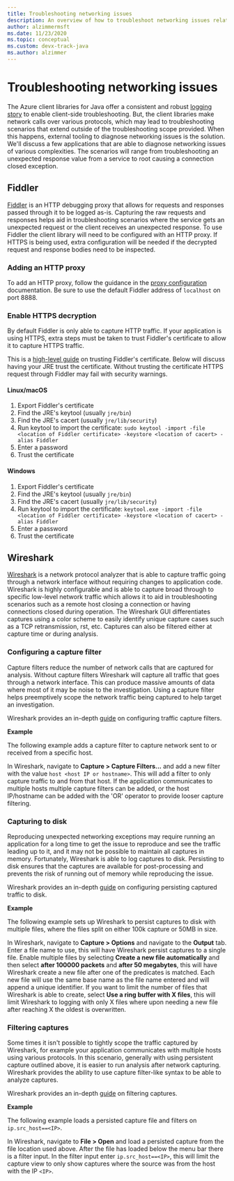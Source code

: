 ```yaml
---
title: Troubleshooting networking issues
description: An overview of how to troubleshoot networking issues related to using the Azure SDK for Java
author: alzimmermsft
ms.date: 11/23/2020
ms.topic: conceptual
ms.custom: devx-track-java
ms.author: alzimmer
---
```


# Troubleshooting networking issues

The Azure client libraries for Java offer a consistent and robust [logging story](java-sdk-logging-overview.md) to enable client-side troubleshooting. But, the client libraries make network calls over various protocols, which may lead to troubleshooting scenarios that extend outside of the troubleshooting scope provided. When this happens, external tooling to diagnose networking issues is the solution. We'll discuss a few applications that are able to diagnose networking issues of various complexities. The scenarios will range from troubleshooting an unexpected response value from a service to root causing a connection closed exception.

## Fiddler

[Fiddler](https://docs.telerik.com/fiddler-everywhere/introduction) is an HTTP debugging proxy that allows for requests and responses passed through it to be logged as-is. Capturing the raw requests and responses helps aid in troubleshooting scenarios where the service gets an unexpected request or the client receives an unexpected response. To use Fiddler the client library will need to be configured with an HTTP proxy. If HTTPS is being used, extra configuration will be needed if the decrypted request and response bodies need to be inspected.

### Adding an HTTP proxy

To add an HTTP proxy, follow the guidance in the [proxy configuration](java-sdk-proxying.md) documentation. Be sure to use the default Fiddler address of `localhost` on port 8888.

### Enable HTTPS decryption

By default Fiddler is only able to capture HTTP traffic. If your application is using HTTPS, extra steps must be taken to trust Fiddler's certificate to allow it to capture HTTPS traffic.

This is a [high-level guide](https://docs.telerik.com/fiddler-everywhere/user-guide/settings/https) on trusting Fiddler's certificate. Below will discuss having your JRE trust the certificate. Without trusting the certificate HTTPS request through Fiddler may fail with security warnings.

#### Linux/macOS

1. Export Fiddler's certificate
2. Find the JRE's keytool (usually `jre/bin`)
3. Find the JRE's cacert (usually `jre/lib/security`)
4. Run keytool to import the certificate: `sudo keytool -import -file <location of Fiddler certificate> -keystore <location of cacert> -alias Fiddler`
5. Enter a password
6. Trust the certificate

#### Windows

1. Export Fiddler's certificate
2. Find the JRE's keytool (usually `jre/bin`)
3. Find the JRE's cacert (usually `jre/lib/security`)
4. Run keytool to import the certificate: `keytool.exe -import -file <location of Fiddler certificate> -keystore <location of cacert> -alias Fiddler`
5. Enter a password
6. Trust the certificate

## Wireshark

[Wireshark](https://www.wireshark.org/) is a network protocol analyzer that is able to capture traffic going through a network interface without requiring changes to application code. Wireshark is highly configurable and is able to capture broad through to specific low-level network traffic which allows it to aid in troubleshooting scenarios such as a remote host closing a connection or having connections closed during operation. The Wireshark GUI differentiates captures using a color scheme to easily identify unique capture cases such as a TCP retransmission, rst, etc. Captures can also be filtered either at capture time or during analysis.

### Configuring a capture filter

Capture filters reduce the number of network calls that are captured for analysis. Without capture filters Wireshark will capture all traffic that goes through a network interface. This can produce massive amounts of data where most of it may be noise to the investigation. Using a capture filter helps preemptively scope the network traffic being captured to help target an investigation.

Wireshark provides an in-depth [guide](https://www.wireshark.org/docs/wsug_html_chunked/ChapterCapture.html) on configuring traffic capture filters.

**Example**

The following example adds a capture filter to capture network sent to or received from a specific host.

In Wireshark, navigate to **Capture > Capture Filters...** and add a new filter with the value `host <host IP or hostname>`. This will add a filter to only capture traffic to and from that host. If the application communicates to multiple hosts multiple capture filters can be added, or the host IP/hostname can be added with the 'OR' operator to provide looser capture filtering.

### Capturing to disk

Reproducing unexpected networking exceptions may require running an application for a long time to get the issue to reproduce and see the traffic leading up to it, and it may not be possible to maintain all captures in memory. Fortunately, Wireshark is able to log captures to disk. Persisting to disk ensures that the captures are available for post-processing and prevents the risk of running out of memory while reproducing the issue.

Wireshark provides an in-depth [guide](https://www.wireshark.org/docs/wsug_html_chunked/ChapterIO.html) on configuring persisting captured traffic to disk.

**Example**

The following example sets up Wireshark to persist captures to disk with multiple files, where the files split on either 100k capture or 50MB in size.

In Wireshark, navigate to **Capture > Options** and navigate to the **Output** tab. Enter a file name to use, this will have Wireshark persist captures to a single file. Enable multiple files by selecting **Create a new file automatically** and then select **after 100000 packets** and **after 50 megabytes**, this will have Wireshark create a new file after one of the predicates is matched. Each new file will use the same base name as the file name entered and will append a unique identifier. If you want to limit the number of files that Wireshark is able to create, select **Use a ring buffer with X files**, this will limit Wireshark to logging with only X files where upon needing a new file after reaching X the oldest is overwritten.

### Filtering captures

Some times it isn't possible to tightly scope the traffic captured by Wireshark, for example your application communicates with multiple hosts using various protocols. In this scenario, generally with using persistent capture outlined above, it is easier to run analysis after network capturing. Wireshark provides the ability to use capture filter-like syntax to be able to analyze captures.

Wireshark provides an in-depth [guide](https://www.wireshark.org/docs/wsug_html_chunked/ChapterWork.html) on filtering captures.

**Example**

The following example loads a persisted capture file and filters on `ip.src_host==<IP>`.

In Wireshark, navigate to **File > Open** and load a persisted capture from the file location used above. After the file has loaded below the menu bar there is a filter input. In the filter input enter `ip.src_host==<IP>`, this will limit the capture view to only show captures where the source was from the host with the IP `<IP>`.
